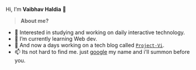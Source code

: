 Hi, I’m **Vaibhav Haldia** 👋


> **About me?**
- 👀 Interested in studying and working on daily interactive technology.
- 🌱 I’m currently learning Web dev.
- 💞️ And now a days working on a tech blog called [```Project-Vi```](https://github.com/xoxics/).
- 📫 Its not hard to find me. just [google](https://github.com/xoxics/) my name and i'll summon before you.
<!--- we have to add my portfolio webiste link in this google link place--->

<!---
xoxics/xoxics is a ✨ special ✨ repository because its `README.md` (this file) appears on your GitHub profile.
You can click the Preview link to take a look at your changes.
--->
